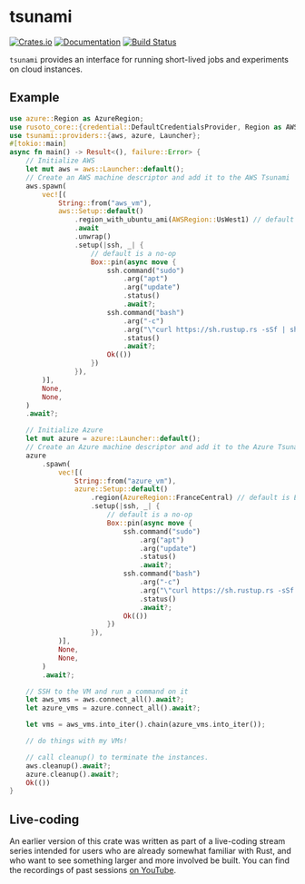 # tsunami

[![Crates.io](https://img.shields.io/crates/v/tsunami.svg)](https://crates.io/crates/tsunami)
[![Documentation](https://docs.rs/tsunami/badge.svg)](https://docs.rs/tsunami/)
[![Build Status](https://travis-ci.org/jonhoo/tsunami.svg?branch=master)](https://travis-ci.org/jonhoo/tsunami)

`tsunami` provides an interface for running short-lived jobs and experiments on cloud
instances.

## Example

```rust
use azure::Region as AzureRegion;
use rusoto_core::{credential::DefaultCredentialsProvider, Region as AWSRegion};
use tsunami::providers::{aws, azure, Launcher};
#[tokio::main]
async fn main() -> Result<(), failure::Error> {
    // Initialize AWS
    let mut aws = aws::Launcher::default();
    // Create an AWS machine descriptor and add it to the AWS Tsunami
    aws.spawn(
        vec![(
            String::from("aws_vm"),
            aws::Setup::default()
                .region_with_ubuntu_ami(AWSRegion::UsWest1) // default is UsEast1
                .await
                .unwrap()
                .setup(|ssh, _| {
                    // default is a no-op
                    Box::pin(async move {
                        ssh.command("sudo")
                            .arg("apt")
                            .arg("update")
                            .status()
                            .await?;
                        ssh.command("bash")
                            .arg("-c")
                            .arg("\"curl https://sh.rustup.rs -sSf | sh -- -y\"")
                            .status()
                            .await?;
                        Ok(())
                    })
                }),
        )],
        None,
        None,
    )
    .await?;

    // Initialize Azure
    let mut azure = azure::Launcher::default();
    // Create an Azure machine descriptor and add it to the Azure Tsunami
    azure
        .spawn(
            vec![(
                String::from("azure_vm"),
                azure::Setup::default()
                    .region(AzureRegion::FranceCentral) // default is EastUs
                    .setup(|ssh, _| {
                        // default is a no-op
                        Box::pin(async move {
                            ssh.command("sudo")
                                .arg("apt")
                                .arg("update")
                                .status()
                                .await?;
                            ssh.command("bash")
                                .arg("-c")
                                .arg("\"curl https://sh.rustup.rs -sSf | sh -- -y\"")
                                .status()
                                .await?;
                            Ok(())
                        })
                    }),
            )],
            None,
            None,
        )
        .await?;

    // SSH to the VM and run a command on it
    let aws_vms = aws.connect_all().await?;
    let azure_vms = azure.connect_all().await?;

    let vms = aws_vms.into_iter().chain(azure_vms.into_iter());

    // do things with my VMs!

    // call cleanup() to terminate the instances.
    aws.cleanup().await?;
    azure.cleanup().await?;
    Ok(())
}
```

## Live-coding

An earlier version of this crate was written as part of a live-coding stream series intended for users who
are already somewhat familiar with Rust, and who want to see something larger and more involved
be built. You can find the recordings of past sessions [on
YouTube](https://www.youtube.com/playlist?list=PLqbS7AVVErFgY2faCIYjJZv_RluGkTlKt).
